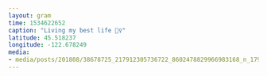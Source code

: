 ```yaml
---
layout: gram
time: 1534622652
caption: "Living my best life 👯‍♀️"
latitude: 45.518237
longitude: -122.678249
media:
- media/posts/201808/38678725_217912305736722_8602478829966983168_n_17970363463052446.jpg
---
```

